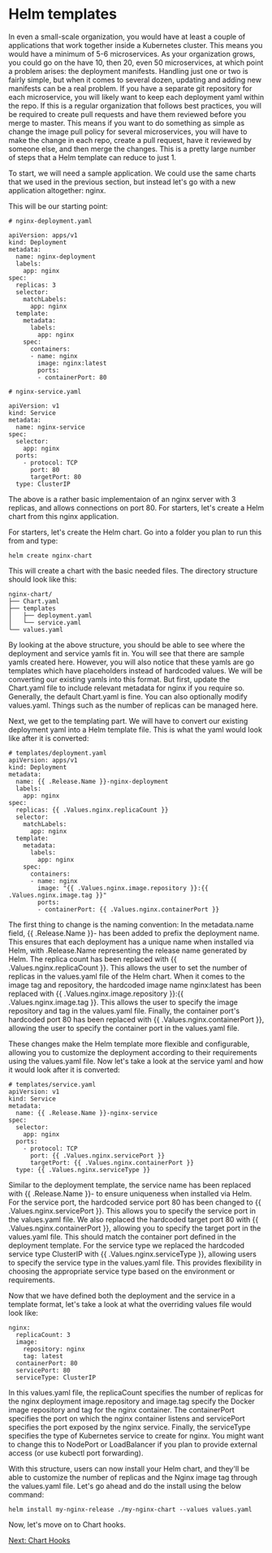 # Helm templates

In even a small-scale organization, you would have at least a couple of applications that work together inside a Kubernetes cluster. This means you would have a minimum of 5-6 microservices. As your organization grows, you could go on the have 10, then 20, even 50 microservices, at which point a problem arises: the deployment manifests. Handling just one or two is fairly simple, but when it comes to several dozen, updating and adding new manifests can be a real problem. If you have a separate git repository for each microservice, you will likely want to keep each deployment yaml within the repo. If this is a regular organization that follows best practices, you will be required to create pull requests and have them reviewed before you merge to master. This means if you want to do something as simple as change the image pull policy for several microservices, you will have to make the change in each repo, create a pull request, have it reviewed by someone else, and then merge the changes. This is a pretty large number of steps that a Helm template can reduce to just 1.

To start, we will need a sample application. We could use the same charts that we used in the previous section, but instead let's go with a new application altogether: nginx.

This will be our starting point:

```
# nginx-deployment.yaml

apiVersion: apps/v1
kind: Deployment
metadata:
  name: nginx-deployment
  labels:
    app: nginx
spec:
  replicas: 3
  selector:
    matchLabels:
      app: nginx
  template:
    metadata:
      labels:
        app: nginx
    spec:
      containers:
      - name: nginx
        image: nginx:latest
        ports:
        - containerPort: 80
```

```
# nginx-service.yaml

apiVersion: v1
kind: Service
metadata:
  name: nginx-service
spec:
  selector:
    app: nginx
  ports:
    - protocol: TCP
      port: 80
      targetPort: 80
  type: ClusterIP
```

The above is a rather basic implementaion of an nginx server with 3 replicas, and allows connections on port 80. For starters, let's create a Helm chart from this nginx application.

For starters, let's create the Helm chart. Go into a folder you plan to run this from and type:

```
helm create nginx-chart
```

This will create a chart with the basic needed files. The directory structure should look like this:

```
nginx-chart/
├── Chart.yaml
├── templates
│   ├── deployment.yaml
│   └── service.yaml
└── values.yaml
```

By looking at the above structure, you should be able to see where the deployment and service yamls fit in. You will see that there are sample yamls created here. However, you will also notice that these yamls are go templates which have placeholders instead of hardcoded values. We will be converting our existing yamls into this format. But first, update the Chart.yaml file to include relevant metadata for nginx if you require so. Generally, the default Chart.yaml is fine. You can also optionally modify values.yaml. Things such as the number of replicas can be managed here.

Next, we get to the templating part. We will have to convert our existing deployment yaml into a Helm template file. This is what the yaml would look like after it is converted:

```
# templates/deployment.yaml
apiVersion: apps/v1
kind: Deployment
metadata:
  name: {{ .Release.Name }}-nginx-deployment
  labels:
    app: nginx
spec:
  replicas: {{ .Values.nginx.replicaCount }}
  selector:
    matchLabels:
      app: nginx
  template:
    metadata:
      labels:
        app: nginx
    spec:
      containers:
      - name: nginx
        image: "{{ .Values.nginx.image.repository }}:{{ .Values.nginx.image.tag }}"
        ports:
        - containerPort: {{ .Values.nginx.containerPort }}
```

The first thing to change is the naming convention: In the metadata.name field, {{ .Release.Name }}- has been added to prefix the deployment name. This ensures that each deployment has a unique name when installed via Helm, with .Release.Name representing the release name generated by Helm. The replica count has been replaced with {{ .Values.nginx.replicaCount }}. This allows the user to set the number of replicas in the values.yaml file of the Helm chart. When it comes to the image tag and repository, the hardcoded image name nginx:latest has been replaced with {{ .Values.nginx.image.repository }}:{{ .Values.nginx.image.tag }}. This allows the user to specify the image repository and tag in the values.yaml file. Finally, the container port's hardcoded port 80 has been replaced with {{ .Values.nginx.containerPort }}, allowing the user to specify the container port in the values.yaml file.

These changes make the Helm template more flexible and configurable, allowing you to customize the deployment according to their requirements using the values.yaml file. Now let's take a look at the service yaml and how it would look after it is converted:

```
# templates/service.yaml
apiVersion: v1
kind: Service
metadata:
  name: {{ .Release.Name }}-nginx-service
spec:
  selector:
    app: nginx
  ports:
    - protocol: TCP
      port: {{ .Values.nginx.servicePort }}
      targetPort: {{ .Values.nginx.containerPort }}
  type: {{ .Values.nginx.serviceType }}

```

Similar to the deployment template, the service name has been replaced with {{ .Release.Name }}- to ensure uniqueness when installed via Helm. For the service port, the hardcoded service port 80 has been changed to {{ .Values.nginx.servicePort }}. This allows you to specify the service port in the values.yaml file. We also replaced the hardcoded target port 80 with {{ .Values.nginx.containerPort }}, allowing you to specify the target port in the values.yaml file. This should match the container port defined in the deployment template. For the service type we replaced the hardcoded service type ClusterIP with {{ .Values.nginx.serviceType }}, allowing users to specify the service type in the values.yaml file. This provides flexibility in choosing the appropriate service type based on the environment or requirements.

Now that we have defined both the deployment and the service in a template format, let's take a look at what the overriding values file would look like:

```
nginx:
  replicaCount: 3
  image:
    repository: nginx
    tag: latest
  containerPort: 80
  servicePort: 80
  serviceType: ClusterIP
```

In this values.yaml file, the replicaCount specifies the number of replicas for the nginx deployment image.repository and image.tag specify the Docker image repository and tag for the nginx container. The containerPort specifies the port on which the nginx container listens and servicePort specifies the port exposed by the nginx service. Finally, the serviceType specifies the type of Kubernetes service to create for nginx. You might want to change this to NodePort or LoadBalancer if you plan to provide external access (or use kubectl port forwarding).

With this structure, users can now install your Helm chart, and they'll be able to customize the number of replicas and the Nginx image tag through the values.yaml file. Let's go ahead and do the install using the below command:

```
helm install my-nginx-release ./my-nginx-chart --values values.yaml
```

Now, let's move on to Chart hooks.

[Next: Chart Hooks](chart-hooks.md)